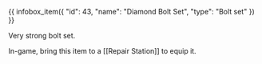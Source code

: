 {{ infobox_item({
	"id": 43,
	"name": "Diamond Bolt Set",
	"type": "Bolt set"
}) }}

Very strong bolt set.

In-game, bring this item to a [[Repair Station]] to equip it.
